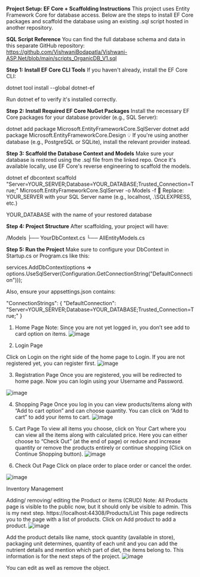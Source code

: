 **Project Setup: EF Core + Scaffolding Instructions**
This project uses Entity Framework Core for database access. Below are the steps to install EF Core packages and scaffold the database using an existing .sql script hosted in another repository.

**SQL Script Reference**
You can find the full database schema and data in this separate GitHub repository:
https://github.com/VishwaniBodapatla/Vishwani-ASP.Net/blob/main/scripts_OrganicDB_V1.sql

**Step 1: Install EF Core CLI Tools**
If you haven't already, install the EF Core CLI:


dotnet tool install --global dotnet-ef

Run dotnet ef to verify it's installed correctly.

**Step 2: Install Required EF Core NuGet Packages**
Install the necessary EF Core packages for your database provider (e.g., SQL Server):

dotnet add package Microsoft.EntityFrameworkCore.SqlServer
dotnet add package Microsoft.EntityFrameworkCore.Design
💡 If you're using another database (e.g., PostgreSQL or SQLite), install the relevant provider instead.

 **Step 3: Scaffold the Database Context and Models**
Make sure your database is restored using the .sql file from the linked repo. Once it's available locally, use EF Core's reverse engineering to scaffold the models.

dotnet ef dbcontext scaffold "Server=YOUR_SERVER;Database=YOUR_DATABASE;Trusted_Connection=True;" Microsoft.EntityFrameworkCore.SqlServer -o Models -f
🔧 Replace:
YOUR_SERVER with your SQL Server name (e.g., localhost, .\SQLEXPRESS, etc.)

YOUR_DATABASE with the name of your restored database

**Step 4: Project Structure**
After scaffolding, your project will have:

/Models
  ├── YourDbContext.cs
  └── AllEntityModels.cs

**Step 5: Run the Project**
Make sure to configure your DbContext in Startup.cs or Program.cs like this:

services.AddDbContext<YourDbContext>(options =>
    options.UseSqlServer(Configuration.GetConnectionString("DefaultConnection")));
    
Also, ensure your appsettings.json contains:


"ConnectionStrings": {
  "DefaultConnection": "Server=YOUR_SERVER;Database=YOUR_DATABASE;Trusted_Connection=True;"
}




1.	Home Page
Note: Since you are not yet logged in, you don’t see add to card option on items.
![image](https://github.com/user-attachments/assets/ba5f8c22-9c3c-4c6c-b745-8d0bb4044aa9)

 
3.	Login Page

Click on Login on the right side of the home page to Login. If you are not registered yet, you can register first. 
![image](https://github.com/user-attachments/assets/aa4eb167-29e4-49c2-87c1-c2c78824cf5d)


 
3.	Registration Page
Once you are registered, you will be redirected to home page. Now you can login using your Username and Password.
 
![image](https://github.com/user-attachments/assets/d3da9036-687e-486d-b5f9-494531c3f9a1)

4.	Shopping Page
Once you log in you can view products/items along with “Add to cart option” and can choose quantity. You can click on “Add to cart” to add your items to cart.
![image](https://github.com/user-attachments/assets/ab384ee7-abdf-42ed-8fa0-c1c7533d1a05)

 
6.	Cart Page
To view all items you choose, click on Your Cart where you can view all the items along with calculated price. 
Here you can either choose to “Check Out” (at the end of page) or reduce and increase quantity  or remove the products entirely or continue shopping (Click on Continue Shopping button).
![image](https://github.com/user-attachments/assets/4774f7ef-1936-45fb-a106-3bf6d580ab59)

 
8.	Check Out Page
Click on place order to place order or cancel the order.

 ![image](https://github.com/user-attachments/assets/97ff681d-4bc7-4370-9005-4f3814771390)




Inventory Management


Adding/ removing/ editing the Product or items (CRUD)
Note: All Products page is visible to the public now, but it should only be visible to admin. This is my next step.
https://localhost:44308/Products/List
This page redirects you to the page with a list of products. 
Click on Add product to add a product. 
![image](https://github.com/user-attachments/assets/63e3ad46-fbd8-4f95-b7d4-60ede98de778)

 


Add the product details like name, stock quantity (available in store), packaging unit determines, quantity of each unit and you can add the nutrient details and mention which part of diet, the items belong to. This information is for the next steps of the project.
![image](https://github.com/user-attachments/assets/4549ae37-3d05-4535-9d2d-8c87a82ac60b)


 

You can edit as well as remove the object.

